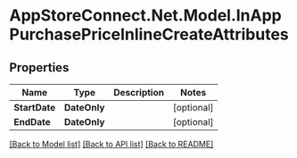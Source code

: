 # AppStoreConnect.Net.Model.InAppPurchasePriceInlineCreateAttributes

## Properties

Name | Type | Description | Notes
------------ | ------------- | ------------- | -------------
**StartDate** | **DateOnly** |  | [optional] 
**EndDate** | **DateOnly** |  | [optional] 

[[Back to Model list]](../README.md#documentation-for-models) [[Back to API list]](../README.md#documentation-for-api-endpoints) [[Back to README]](../README.md)


